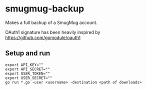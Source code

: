 # smugmug-backup
Makes a full backup of a SmugMug account.

OAuth1 signature has been heavily inspired by https://github.com/gomodule/oauth1

## Setup and run

```
export API_KEY=""
export API_SECRET=""
export USER_TOKEN=""
export USER_SECRET=""
go run *.go -user <username> -destination <path of downloads>
```
